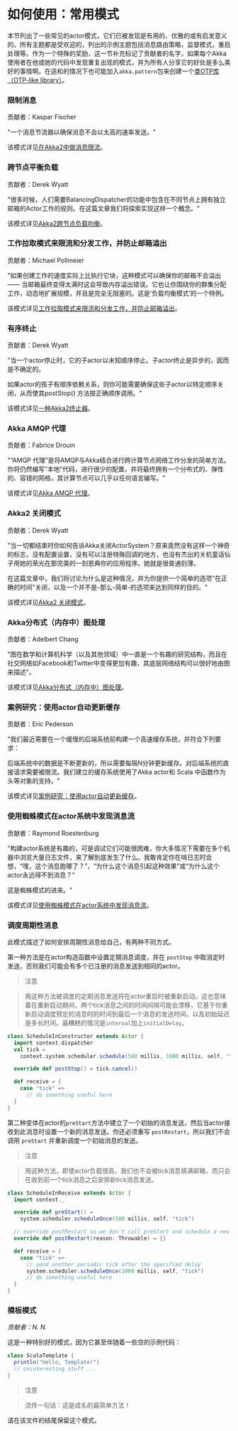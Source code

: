 # 如何使用：常用模式

本节列出了一些常见的actor模式，它们已被发现是有用的、优雅的或有启发意义的。所有主题都是受欢迎的，列出的示例主题包括消息路由策略，监督模式，重启处理等。作为一个特殊的奖励，这一节补充标记了贡献者的名字，如果每个Akka使用者在他或她的代码中发现重复出现的模式，并为所有人分享它的好处是多么美好的事情啊。在适和的情况下也可能加入``akka.pattern``包来创建一个[类OTP库（OTP-like library）](http://www.erlang.org/doc/man_index.html)。

### 限制消息

贡献者：Kaspar Fischer

"一个消息节流器以确保消息不会以太高的速率发送。"

该模式详见[在Akka2中做消息限流](http://letitcrash.com/post/28901663062/throttling-messages-in-akka-2)。

### 跨节点平衡负载

贡献者：Derek Wyatt

"很多时候，人们需要BalancingDispatcher的功能中包含在不同节点上拥有独立邮箱的Actor工作的规则。在这篇文章我们将探索实现这样一个概念。"

该模式详见[Akka2跨节点负载均衡](http://letitcrash.com/post/29044669086/balancing-workload-across-nodes-with-akka-2>)。

### 工作拉取模式来限流和分发工作，并防止邮箱溢出

贡献者：Michael Pollmeier

"如果创建工作的速度实际上比执行它块，这种模式可以确保你的邮箱不会溢出 —— 当邮箱最终变得太满时这会导致内存溢出错误。它也让你围绕你的群集分配工作，动态地扩展规模，并且是完全无阻塞的。这是‘负载均衡模式’的一个特例。

该模式详见[工作拉取模式来限流和分发工作，并防止邮箱溢出](http://www.michaelpollmeier.com/akka-work-pulling-pattern/)。

### 有序终止

贡献者：Derek Wyatt

"当一个actor停止时，它的子actor以未知顺序停止。子actor终止是异步的，因而是不确定的。

如果actor的孩子有顺序依赖关系，则你可能需要确保这些子actor以特定顺序关闭，从而使其postStop() 方法按正确顺序调用。"

该模式详见[一种Akka2终止器](http://letitcrash.com/post/29773618510/an-akka-2-terminator)。

### Akka AMQP 代理

贡献者：Fabrice Drouin

"“AMQP 代理”是将AMQP与Akka结合进行跨计算节点网络工作分发的简单方法。你将仍然编写“本地”代码，进行很少的配置，并将最终拥有一个分布式的、弹性的、容错的网格，其计算节点可以几乎以任何语言编写。"

该模式详见[Akka AMQP 代理](http://letitcrash.com/post/29988753572/akka-amqp-proxies)。

### Akka2 关闭模式

贡献者：Derek Wyatt

"当一切都结束时你如何告诉Akka关闭ActorSystem？原来竟然没有这样一个神奇的标志，没有配置设置，没有可以注册特殊回调的地方，也没有杰出的关机童话仙子用她的荣光在那完美的一刻恩典你的应用程序。她就是很普通刻薄。

在这篇文章中，我们将讨论为什么是这种情况，并为你提供一个简单的选项"在正确的时间"关闭，以及一个并不是-那么-简单-的选项来达到同样的目的。"

该模式详见[Akka2 关闭模式](http://letitcrash.com/post/30165507578/shutdown-patterns-in-akka-2)。

### Akka分布式（内存中）图处理

贡献者：Adelbert Chang

"图在数学和计算机科学（以及其他领域）中一直是一个有趣的研究结构，而且在社交网络如Facebook和Twitter中变得更加有趣，其底层网络结构可以很好地由图来描述"。

该模式详见[Akka分布式（内存中）图处理](http://letitcrash.com/post/30257014291/distributed-in-memory-graph-processing-with-akka)。

### 案例研究：使用actor自动更新缓存
贡献者：Eric Pederson

"我们最近需要在一个缓慢的后端系统前构建一个高速缓存系统，并符合下列要求：

后端系统中的数据是不断更新的，所以需要每隔N分钟更新缓存。对后端系统的直接请求需要被限流。我们建立的缓存系统使用了Akka actor和 Scala 中函数作为头等对象的支持。"

该模式详见[案例研究：使用actor自动更新缓存](http://letitcrash.com/post/30509298968/case-study-an-auto-updating-cache-using-actors)。

### 使用蜘蛛模式在actor系统中发现消息流

贡献者：Raymond Roestenburg

"构建actor系统是有趣的，可是调试它们可能很困难，你大多情况下需要在多个机器中浏览大量日志文件，来了解到底发生了什么。我敢肯定你在啃日志时会想，“嘿，这个消息跑哪了？”，“为什么这个消息引起这种效果”或“为什么这个actor永远得不到消息？”

这是蜘蛛模式的进来。"

该模式详见[使用蜘蛛模式在actor系统中发现消息流](http://letitcrash.com/post/30585282971/discovering-message-flows-in-actor-systems-with-the)。

### 调度周期性消息

此模式描述了如何安排周期性消息给自己，有两种不同方式。

第一种方法是在actor构造函数中设置定期消息调度，并在 ``postStop`` 中取消定时发送，否则我们可能会有多个已注册的消息发送到相同的actor。

> 注意

> 用这种方法被调度的定期消息发送将在actor重启时被重新启动。这也意味着在重新启动期间，两个tick消息之间的时间间隔可能会漂移，它基于你重新启动调度预定的消息时的时间到最后一个消息的发送时间，以及初始延迟是多长时间。最糟糕的情况是``interval``加上``initialDelay``。

```scala
class ScheduleInConstructor extends Actor {
  import context.dispatcher
  val tick =
    context.system.scheduler.schedule(500 millis, 1000 millis, self, "tick")

  override def postStop() = tick.cancel()

  def receive = {
    case "tick" =>
      // do something useful here
  }
}
```

第二种变体在actor的``preStart``方法中建立了一个初始的消息发送，然后当actor接收到此消息时设置一个新的消息发送。你还必须重写 ``postRestart``，所以我们不会调用 ``preStart`` 并重新调度一个初始消息的发送。

> 注意

> 用这种方法，即使actor负载很高，我们也不会被tick消息填满邮箱，而只会在收到前一个tick消息之后安排新tick消息发送。

```scala
class ScheduleInReceive extends Actor {
  import context._

  override def preStart() =
    system.scheduler.scheduleOnce(500 millis, self, "tick")

  // override postRestart so we don't call preStart and schedule a new message
  override def postRestart(reason: Throwable) = {}

  def receive = {
    case "tick" =>
      // send another periodic tick after the specified delay
      system.scheduler.scheduleOnce(1000 millis, self, "tick")
      // do something useful here
  }
}
```

### 模板模式
*贡献者：N. N.*

这是一种特别好的模式，因为它甚至伴随着一些空的示例代码：

```scala
class ScalaTemplate {
  println("Hello, Template!")
  // uninteresting stuff ...
}
```

> 注意

> 流传一句话：这是成名的最简单方法！

请在该文件的结尾保留这个模式。
